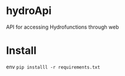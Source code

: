 # hydroApi
API for accessing Hydrofunctions through web


# Install
env `pip installl -r requirements.txt`
 